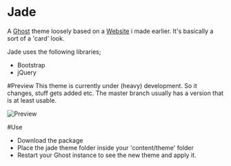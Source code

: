 Jade
====

A [Ghost](http://github.com/tryghost/ghost/) theme loosely based on a [Website](https://github.com/hxkclan/hxkclan.github.io) i made earlier. It's basically a sort of a 'card' look. 

Jade uses the following libraries;

- Bootstrap
- jQuery

#Preview
This theme is currently under (heavy) development. So it changes, stuff gets added etc. The master branch usually has a version that is at least usable. 

![Preview](http://img.photobucket.com/albums/v385/hxkclan/github/Screenshotfrom2014-12-30021105.png)

#Use
- Download the package
- Place the jade theme folder inside your 'content/theme' folder
- Restart your Ghost instance to see the new theme and apply it.

